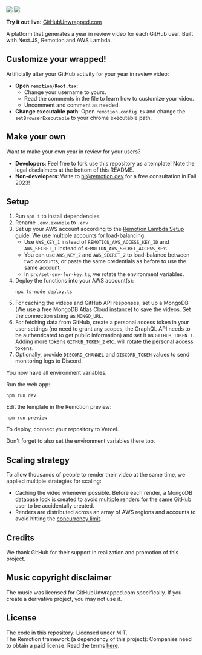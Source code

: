<img src="public/promo1.png">
<img src="public/promo2.png">

**Try it out live:** [GitHubUnwrapped.com](https://www.githubunwrapped.com)

A platform that generates a year in review video for each GitHub user. Built with Next.JS, Remotion and AWS Lambda.

## Customize your wrapped!

Artificially alter your GitHub activity for your year in review video:

- **Open `remotion/Root.tsx`**: 
  - Change your username to yours.
  - Read the comments in the file to learn how to customize your video.
  - Uncomment and comment as needed.
- **Change executable path**: Open `remotion.config.ts` and change the `setBrowserExecutable` to your chrome executable path.

## Make your own

Want to make your own year in review for your users?

- **Developers**: Feel free to fork use this repository as a template! Note the legal disclaimers at the bottom of this README.
- **Non-developers**: Write to [hi@remotion.dev](mailto:hi@remotion.dev) for a free consultation in Fall 2023!

## Setup

1. Run `npm i` to install dependencies.
2. Rename `.env.example` to `.env`
3. Set up your AWS account according to the [Remotion Lambda Setup guide](https://remotion.dev/docs/lambda/setup). We use multiple accounts for load-balancing:
   - Use `AWS_KEY_1` instead of `REMOTION_AWS_ACCESS_KEY_ID` and `AWS_SECRET_1` instead of `REMOTION_AWS_SECRET_ACCESS_KEY`.
   - You can use `AWS_KEY_2` and `AWS_SECRET_2` to load-balance between two accounts, or paste the same credentials as before to use the same account.
   - In `src/set-env-for-key.ts`, we rotate the environment variables.
4. Deploy the functions into your AWS account(s):
   ```
   npx ts-node deploy.ts
   ```
5. For caching the videos and GitHub API responses, set up a MongoDB (We use a free MongoDB Atlas Cloud instance) to save the videos. Set the connection string as `MONGO_URL`.
6. For fetching data from GitHub, create a personal access token in your user settings (no need to grant any scopes, the GraphQL API needs to be authenticated to get public information) and set it as `GITHUB_TOKEN_1`. Adding more tokens `GITHUB_TOKEN_2` etc. will rotate the personal access tokens.
7. Optionally, provide `DISCORD_CHANNEL` and `DISCORD_TOKEN` values to send monitoring logs to Discord.

You now have all environment variables.

Run the web app:

```console
npm run dev
```

Edit the template in the Remotion preview:

```console
npm run preview
```

To deploy, connect your repository to Vercel.

Don't forget to also set the environment variables there too.

## Scaling strategy

To allow thousands of people to render their video at the same time, we applied multiple strategies for scaling:

- Caching the video whenever possible. Before each render, a MongoDB database lock is created to avoid multiple renders for the same GitHub user to be accidentally created.
- Renders are distributed across an array of AWS regions and accounts to avoid hitting the [concurrency limit](https://www.remotion.dev/docs/lambda/troubleshooting/rate-limit).

## Credits

We thank GitHub for their support in realization and promotion of this project.

## Music copyright disclaimer

The music was licensed for GitHubUnwrapped.com specifically. If you create a derivative project, you may not use it.

## License

The code in this repository: Licensed under MIT.  
The Remotion framework (a dependency of this project): Companies need to obtain a paid license. Read the terms [here](https://github.com/remotion-dev/remotion/blob/main/LICENSE.md#company-license).

